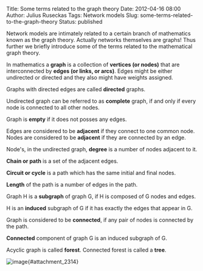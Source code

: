 Title: Some terms related to the graph theory
Date: 2012-04-16 08:00
Author: Julius Ruseckas
Tags: Network models
Slug: some-terms-related-to-the-graph-theory
Status: published

Network models are intimately related to a
certain branch of mathematics known as the graph theory. Actually
networks themselves are graphs! Thus further we briefly introduce some
of the terms related to the mathematical graph
theory.<!--more-->

In mathematics a **graph** is a collection of **vertices (or nodes)**
that are interconnected by **edges (or links, or arcs)**. Edges might be
either undirected or directed and they also might have weights assigned.

Graphs with directed edges are called **directed** graphs.

Undirected graph can be referred to as **complete** graph, if and only
if every node is connected to all other nodes.

Graph is **empty** if it does not posses any edges.

Edges are considered to be **adjacent** if they connect to one common
node. Nodes are considered to be **adjacent** if they are connected by
an edge.

Node's, in the undirected graph, **degree** is a number of nodes
adjacent to it.

**Chain or path** is a set of the adjacent edges.

**Circuit or cycle** is a path which has the same initial and final
nodes.

**Length** of the path is a number of edges in the path.

Graph H is a **subgraph** of graph G, if H is composed of G nodes and
edges.

H is an **induced** subgraph of G if it has exactly the edges that
appear in G.

Graph is considered to be **connected**, if any pair of nodes is
connected by the path.

**Connected** component of graph G is an induced subgraph of G.

Acyclic graph is called **forest**. Connected forest is called a
**tree**.

![image]({static}/uploads/2012/grafai.png "Various examples of
graphs."){#attachment_2314} 
